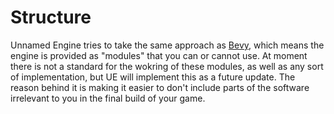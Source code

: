 # Structure

Unnamed Engine tries to take the same approach as [Bevy](https://bevyengine.org/), which means the engine is provided as "modules" that you can or cannot use. At moment there is not a standard for the wokring of these modules, as well as any sort of implementation, but UE will implement this as a future update. The reason behind it is making it easier to don't include parts of the software irrelevant to you in the final build of your game.
